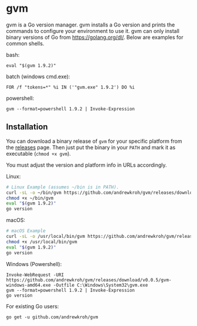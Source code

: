 gvm
===

gvm is a Go version manager. gvm installs a Go version and prints the commands
to configure your environment to use it. gvm can only install binary versions of
Go from https://golang.org/dl/. Below are examples for common shells.

bash:

`eval "$(gvm 1.9.2)"`

batch (windows cmd.exe):


`FOR /f "tokens=*" %i IN ('"gvm.exe" 1.9.2') DO %i`

powershell:

`gvm --format=powershell 1.9.2 | Invoke-Expression`

Installation
------------

You can download a binary release of `gvm` for your specific platform from the
[releases](https://github.com/andrewkroh/gvm/releases) page. Then just put the
binary in your `PATH` and mark it as executable (`chmod +x gvm`).

You must adjust the version and platform info in URLs accordingly.

Linux:

``` bash
# Linux Example (assumes ~/bin is in PATH).
curl -sL -o ~/bin/gvm https://github.com/andrewkroh/gvm/releases/download/v0.0.5/gvm-linux-amd64
chmod +x ~/bin/gvm
eval "$(gvm 1.9.2)"
go version
```

macOS:

``` bash
# macOS Example
curl -sL -o /usr/local/bin/gvm https://github.com/andrewkroh/gvm/releases/download/v0.0.5/gvm-darwin-amd64
chmod +x /usr/local/bin/gvm
eval "$(gvm 1.9.2)"
go version
```

Windows (Powershell):

```
Invoke-WebRequest -URI https://github.com/andrewkroh/gvm/releases/download/v0.0.5/gvm-windows-amd64.exe -Outfile C:\Windows\System32\gvm.exe
gvm --format=powershell 1.9.2 | Invoke-Expression
go version
```

For existing Go users:

`go get -u github.com/andrewkroh/gvm`
